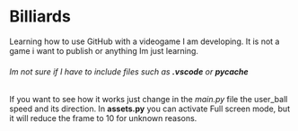 # Billiards
Learning how to use GitHub with a videogame I am developing. It is not a game i want to publish or anything Im just learning. 
###### *Im not sure if I have to include files such as **.vscode** or **__pycache__***
If you want to see how it works just change in the *main.py* file the user_ball speed and its direction.
In **assets.py** you can activate Full screen mode, but it will reduce the frame to 10 for unknown reasons.
